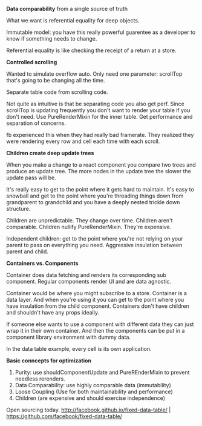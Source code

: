 **Data comparability** from a single source of truth

What we want is referential equality for deep objects.

Immutable model: you have this really powerful guarentee as a developer to know if something needs to change.

Referential equality is like checking the receipt of a return at a store.

**Controlled scrolling**

Wanted to simulate overflow auto.  Only need one parameter: scrollTop that's going to be changing all the time.

Separate table code from scrolling code.

Not quite as intuitive is that be separating code you also get perf.  Since scrollTop is updating frequently you don't want to render your table if you don't need.  Use PureRenderMixin for the inner table.  Get performance and separation of concerns.

fb experienced this when they had really bad framerate.  They realized they were rendering every row and cell each time with each scroll.

**Children create deep update trees**

When you make a change to a react component you compare two trees and produce an update tree.  The more nodes in the update tree the slower the update pass will be.

It's really easy to get to the point where it gets hard to maintain.  It's easy to snowball and get to the point where you're threading things down from grandparent to grandchild and you have a deeply nested trickle down structure.

Children are unpredictable.  They change over time.  Children aren't comparable.  Children nullify PureRenderMixin.  They're expensive.

Independent children: get to the point where you're not relying on your parent to pass on everything you need.  Aggressive insulation between parent and child.

**Containers vs. Components**

Container does data fetching and renders its corresponding sub component. Regular components render UI and are data agnostic.

Container would be where you might subscribe to a store.  Container is a data layer.  And when you're using it you can get to the point where you have insulation from the child component.  Containers don't have children and shouldn't have any props ideally.

If someone else wants to use a component with different data they can just wrap it in their own container.  And then the components can be put in a component library environment with dummy data.

In the data table example, every cell is its own application.

**Basic conncepts for optimization**

1. Purity: use shouldComponentUpdate and PureREnderMixin to prevent needless rerenders.
2. Data Comparability: use highly comparable data (immutability)
3. Loose Coupling (Use for both maintainability and performance)
4. Children (are expensive and should exercise independence)

**<FixedDataTable/>**

Open sourcing today.  http://facebook.github.io/fixed-data-table/ | https://github.com/facebook/fixed-data-table/